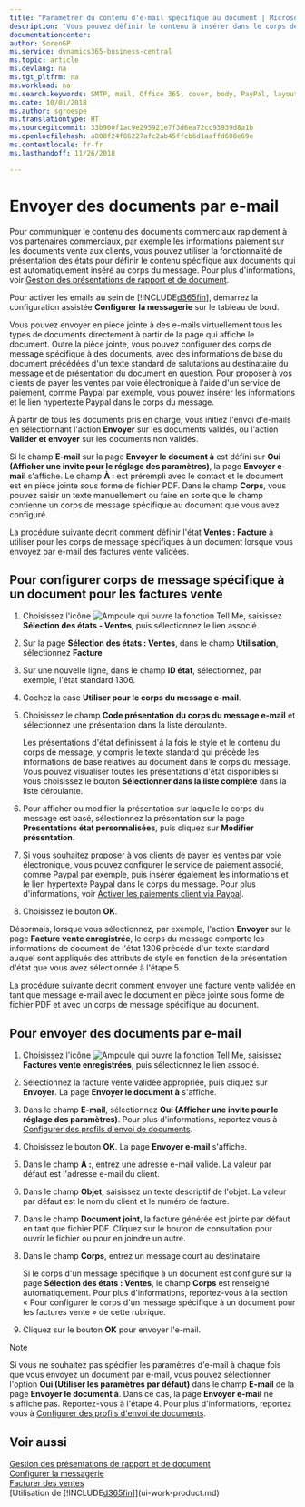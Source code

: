 ```yaml
---
title: "Paramétrer du contenu d'e-mail spécifique au document | Microsoft Docs"
description: "Vous pouvez définir le contenu à insérer dans le corps de l'e-mail, par exemple, un lien Paypal. Vous pouvez également joindre des documents aux e-mails."
documentationcenter: 
author: SorenGP
ms.service: dynamics365-business-central
ms.topic: article
ms.devlang: na
ms.tgt_pltfrm: na
ms.workload: na
ms.search.keywords: SMTP, mail, Office 365, cover, body, PayPal, layout
ms.date: 10/01/2018
ms.author: sgroespe
ms.translationtype: HT
ms.sourcegitcommit: 33b900f1ac9e295921e7f3d6ea72cc93939d8a1b
ms.openlocfilehash: a800f24f86227afc2ab45ffcb6d1aaffd608e69e
ms.contentlocale: fr-fr
ms.lasthandoff: 11/26/2018

---
```

# <a name="send-documents-by-email"></a>Envoyer des documents par e-mail
Pour communiquer le contenu des documents commerciaux rapidement à vos partenaires commerciaux, par exemple les informations paiement sur les documents vente aux clients, vous pouvez utiliser la fonctionnalité de présentation des états pour définir le contenu spécifique aux documents qui est automatiquement inséré au corps du message. Pour plus d'informations, voir [Gestion des présentations de rapport et de document](ui-manage-report-layouts.md).

Pour activer les emails au sein de [!INCLUDE[d365fin](includes/d365fin_md.md)], démarrez la configuration assistée **Configurer la messagerie** sur le tableau de bord.

Vous pouvez envoyer en pièce jointe à des e-mails virtuellement tous les types de documents directement à partir de la page qui affiche le document. Outre la pièce jointe, vous pouvez configurer des corps de message spécifique à des documents, avec des informations de base du document précédées d'un texte standard de salutations au destinataire du message et de présentation du document en question. Pour proposer à vos clients de payer les ventes par voie électronique à l'aide d'un service de paiement, comme Paypal par exemple, vous pouvez insérer les informations et le lien hypertexte Paypal dans le corps du message.

À partir de tous les documents pris en charge, vous initiez l'envoi d'e-mails en sélectionnant l'action **Envoyer** sur les documents validés, ou l'action **Valider et envoyer** sur les documents non validés.

Si le champ **E-mail** sur la page **Envoyer le document à** est défini sur **Oui (Afficher une invite pour le réglage des paramètres)**, la page **Envoyer e-mail** s'affiche. Le champ **À :** est prérempli avec le contact et le document est en pièce jointe sous forme de fichier PDF. Dans le champ **Corps**, vous pouvez saisir un texte manuellement ou faire en sorte que le champ contienne un corps de message spécifique au document que vous avez configuré.

La procédure suivante décrit comment définir l'état **Ventes : Facture** à utiliser pour les corps de message spécifiques à un document lorsque vous envoyez par e-mail des factures vente validées.

## <a name="to-set-up-a-document-specific-email-body-for-sales-invoices"></a>Pour configurer corps de message spécifique à un document pour les factures vente
1. Choisissez l'icône ![Ampoule qui ouvre la fonction Tell Me](media/ui-search/search_small.png "Dites-moi ce que vous voulez faire"), saisissez **Sélection des états - Ventes**, puis sélectionnez le lien associé.
2. Sur la page **Sélection des états : Ventes**, dans le champ **Utilisation**, sélectionnez **Facture**
3. Sur une nouvelle ligne, dans le champ **ID état**, sélectionnez, par exemple, l'état standard 1306.
4. Cochez la case **Utiliser pour le corps du message e-mail**.
5. Choisissez le champ **Code présentation du corps du message e-mail** et sélectionnez une présentation dans la liste déroulante.

    Les présentations d'état définissent à la fois le style et le contenu du corps de message, y compris le texte standard qui précède les informations de base relatives au document dans le corps du message. Vous pouvez visualiser toutes les présentations d'état disponibles si vous choisissez le bouton **Sélectionner dans la liste complète** dans la liste déroulante.
6. Pour afficher ou modifier la présentation sur laquelle le corps du message est basé, sélectionnez la présentation sur la page **Présentations état personnalisées**, puis cliquez sur **Modifier présentation**.
7. Si vous souhaitez proposer à vos clients de payer les ventes par voie électronique, vous pouvez configurer le service de paiement associé, comme Paypal par exemple, puis insérer également les informations et le lien hypertexte Paypal dans le corps du message. Pour plus d'informations, voir [Activer les paiements client via Paypal](sales-how-enable-payment-service-extensions.md).
8. Choisissez le bouton **OK**.

Désormais, lorsque vous sélectionnez, par exemple, l'action **Envoyer** sur la page **Facture vente enregistrée**, le corps du message comporte les informations de document de l'état 1306 précédé d'un texte standard auquel sont appliqués des attributs de style en fonction de la présentation d'état que vous avez sélectionnée à l'étape 5.

La procédure suivante décrit comment envoyer une facture vente validée en tant que message e-mail avec le document en pièce jointe sous forme de fichier PDF et avec un corps de message spécifique au document.

## <a name="to-send-documents-by-email"></a>Pour envoyer des documents par e-mail
1. Choisissez l'icône ![Ampoule qui ouvre la fonction Tell Me](media/ui-search/search_small.png "Dites-moi ce que vous voulez faire"), saisissez **Factures vente enregistrées**, puis sélectionnez le lien associé.
2. Sélectionnez la facture vente validée appropriée, puis cliquez sur **Envoyer**. La page **Envoyer le document à** s'affiche.
3. Dans le champ **E-mail**, sélectionnez **Oui (Afficher une invite pour le réglage des paramètres)**. Pour plus d'informations, reportez vous à [Configurer des profils d'envoi de documents](sales-how-setup-document-send-profiles.md).
4. Choisissez le bouton **OK**. La page **Envoyer e-mail** s'affiche.
5. Dans le champ **À :**, entrez une adresse e-mail valide. La valeur par défaut est l'adresse e-mail du client.
6. Dans le champ **Objet**, saisissez un texte descriptif de l'objet. La valeur par défaut est le nom du client et le numéro de facture.
7. Dans le champ **Document joint**, la facture générée est jointe par défaut en tant que fichier PDF. Cliquez sur le bouton de consultation pour ouvrir le fichier ou pour en joindre un autre.
8. Dans le champ **Corps**, entrez un message court au destinataire.

    Si le corps d'un message spécifique à un document est configuré sur la page **Sélection des états : Ventes**, le champ **Corps** est renseigné automatiquement. Pour plus d'informations, reportez-vous à la section « Pour configurer le corps d'un message spécifique à un document pour les factures vente » de cette rubrique.
9. Cliquez sur le bouton **OK** pour envoyer l'e-mail.

> [!NOTE]  
>   Si vous ne souhaitez pas spécifier les paramètres d'e-mail à chaque fois que vous envoyez un document par e-mail, vous pouvez sélectionner l'option **Oui (Utiliser les paramètres par défaut)** dans le champ **E-mail** de la page **Envoyer le document à**. Dans ce cas, la page **Envoyer e-mail** ne s'affiche pas. Reportez-vous à l'étape 4. Pour plus d'informations, reportez vous à [Configurer des profils d'envoi de documents](sales-how-setup-document-send-profiles.md).

## <a name="see-also"></a>Voir aussi
[Gestion des présentations de rapport et de document](ui-manage-report-layouts.md)  
[Configurer la messagerie](admin-how-setup-email.md)  
[Facturer des ventes](sales-how-invoice-sales.md)  
[Utilisation de [!INCLUDE[d365fin](includes/d365fin_md.md)]](ui-work-product.md)

